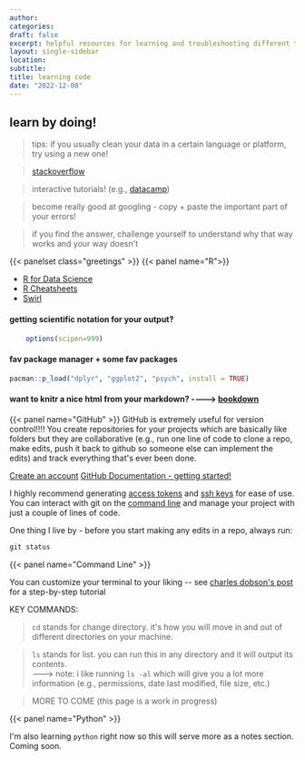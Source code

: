 ```yaml
---
author:
categories:
draft: false
excerpt: helpful resources for learning and troubleshooting different types of code
layout: single-sidebar
location:
subtitle:
title: learning code
date: "2022-12-08"
---
```


<script src="{{< blogdown/postref >}}index_files/clipboard/clipboard.min.js"></script>
<link href="{{< blogdown/postref >}}index_files/xaringanExtra-clipboard/xaringanExtra-clipboard.css" rel="stylesheet" />
<script src="{{< blogdown/postref >}}index_files/xaringanExtra-clipboard/xaringanExtra-clipboard.js"></script>
<script>window.xaringanExtraClipboard(null, {"button":"<i class=\"fa fa-clipboard\"><\/i> Copy Code","success":"<i class=\"fa fa-check\" style=\"color: #90BE6D\"><\/i> Copied!","error":"Press Ctrl+C to Copy"})</script>
<link href="{{< blogdown/postref >}}index_files/font-awesome/css/all.css" rel="stylesheet" />
<link href="{{< blogdown/postref >}}index_files/font-awesome/css/v4-shims.css" rel="stylesheet" />

## learn by doing!

>tips:
  > if you usually clean your data in a certain language or platform, try using a new one!

  > [stackoverflow](https://stackoverflow.com/)

  > interactive tutorials! (e.g., [datacamp](https://www.datacamp.com/?irclickid=1u8RaNyBuxyNRS2w-Vw7PXGtUkAxuMS90QtpU80&irgwc=1&utm_medium=affiliate&utm_source=impact&utm_campaign=000000_1-2334778_2-mix_3-all_4-na_5-na_6-na_7-mp_8-affl-ip_9-na_10-bau_11-Linkbux&utm_content=ONLINE_TRACKING_LINK))

  > become really good at googling - copy + paste the important part of your errors!

  > if you find the answer, challenge yourself to understand why that way works and your way doesn't

{{< panelset class="greetings" >}}
{{< panel name="R">}}
  - [R for Data Science](https://r4ds.had.co.nz/)
  - [R Cheatsheets](https://support--rstudio-com.netlify.app/resources/cheatsheets/)
  - [Swirl](https://swirlstats.com/students.html)

  #### getting scientific notation for your output?

  ```r
      options(scipen=999)
  ```

  #### fav package manager + some fav packages
```r
pacman::p_load("dplyr", "ggplot2", "psych", install = TRUE)
```

  #### want to knitr a nice html from your markdown? ----> [bookdown](https://bookdown.org/yihui/rmarkdown/html-document.html)

{{< panel name="GitHub" >}}
  GitHub is extremely useful for version control!!!! You create repositories for your projects which are basically like folders but they are collaborative (e.g., run one line of code to clone a repo, make edits, push it back to github so someone else can implement the edits) and track everything that's ever been done.

  [Create an account](https://github.com/)
  [GitHub Documentation - getting started!](https://docs.github.com/en/get-started/quickstart/hello-world)

  I highly recommend generating [access tokens](https://docs.github.com/en/enterprise-server@3.4/authentication/keeping-your-account-and-data-secure/creating-a-personal-access-token) and [ssh keys](https://docs.github.com/en/authentication/connecting-to-github-with-ssh/generating-a-new-ssh-key-and-adding-it-to-the-ssh-agent) for ease of use. You can interact with git on the [command line](https://git-scm.com/book/en/v2/Getting-Started-First-Time-Git-Setup) and manage your project with just a couple of lines of code.

  One thing I live by - before you start making any edits in a repo, always run:
  ```r
  git status
  ```

{{< panel name="Command Line" >}}

You can customize your terminal to your liking -- see [charles dobson's post](https://medium.com/@charlesdobson/how-to-customize-your-macos-terminal-7cce5823006e) for a step-by-step tutorial 

KEY COMMANDS:

> `cd` stands for change directory. it's how you will move in and out of different directories on your machine.

> `ls` stands for list. you can run this in any directory and it will output its contents.</br>
  ---> note: i like running `ls -al` which will give you a lot more information (e.g., permissions, date last modified, file size, etc.)

> MORE TO COME (this page is a work in progress)

{{< panel name="Python" >}}

I'm also learning `python` right now so this will serve more as a notes section. Coming soon.
